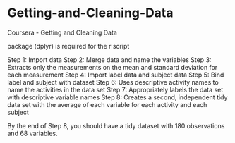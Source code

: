 # Getting-and-Cleaning-Data
Coursera - Getting and Cleaning Data

package (dplyr) is required for the r script

Step 1: Import data
Step 2: Merge data and name the variables
Step 3: Extracts only the measurements on the mean and standard deviation for each measurement
Step 4: Import label data and subject data
Step 5: Bind label and subject with dataset
Step 6: Uses descriptive activity names to name the activities in the data set
Step 7: Appropriately labels the data set with descriptive variable names
Step 8: Creates a second, independent tidy data set with the average of each variable for each activity and each subject

By the end of Step 8, you should have a tidy dataset with 180 observations and 68 variables.
